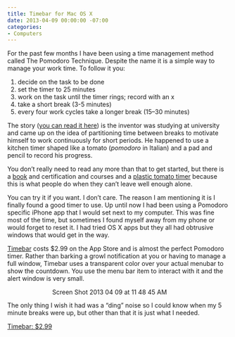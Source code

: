 ```yaml
---
title: Timebar for Mac OS X
date: 2013-04-09 00:00:00 -07:00
categories:
- Computers
---
```


<p>For the past few months I have been using a time management method called The Pomodoro Technique. Despite the name it is a simple way to manage your work time. To follow it you:</p>

<ol>
<li>decide on the task to be done</li>
<li>set the timer to 25 minutes</li>
<li>work on the task until the timer rings; record with an x</li>
<li>take a short break (3-5 minutes)</li>
<li>every four work cycles take a longer break (15–30 minutes)</li>
</ol>

<p>The story (<a href="http://en.wikipedia.org/wiki/Pomodoro_Technique">you can read it here</a>) is the inventor was studying at university and came up on the idea of partitioning time between breaks to motivate himself to work continuously for short periods. He happened to use a kitchen timer shaped like a tomato (<em>pomodoro</em> in Italian) and a pad and pencil to record his progress. </p>

<p>You don’t really need to read any more than that to get started, but there is a <a href="http://www.pomodorotechnique.com/">book</a> and certification and courses and a <a href="http://www.pomodorotechnique.com/timer/">plastic tomato timer</a> because this is what people do when they can’t leave well enough alone.</p>

<p>You can try it if you want. I don’t care. The reason I am mentioning it is I finally found a good timer to use. Up until now I had been using a Pomodoro specific iPhone app that I would set next to my computer. This was fine most of the time, but sometimes I found myself away from my phone or would forget to reset it. I had tried OS X apps but they all had obtrusive windows that would get in the way.</p>

<p><a href="https://itunes.apple.com/us/app/timebar/id617829225?mt=12">Timebar</a> costs $2.99 on the App Store and is almost the perfect Pomodoro timer. Rather than barking a growl notification at you or having to manage a full window, Timebar uses a transparent color over your actual menubar to show the countdown. You use the menu bar item to interact with it and the alert window is very small.</p>

<p><img style="display:block; margin-left:auto; margin-right:auto;" src="http://torrez.typepad.com/.a/6a00d8341bfc1653ef017c387a904c970b-pi" alt="Screen Shot 2013 04 09 at 11 48 45 AM" title="Screen Shot 2013-04-09 at 11.48.45 AM.png" border="0" width="300" height="16" /></p>

<p>The only thing I wish it had was a “ding” noise so I could know when my 5 minute breaks were up, but other than that it is just what I needed.</p>

<p><a href="https://itunes.apple.com/us/app/timebar/id617829225?mt=12">Timebar: $2.99</a></p>
